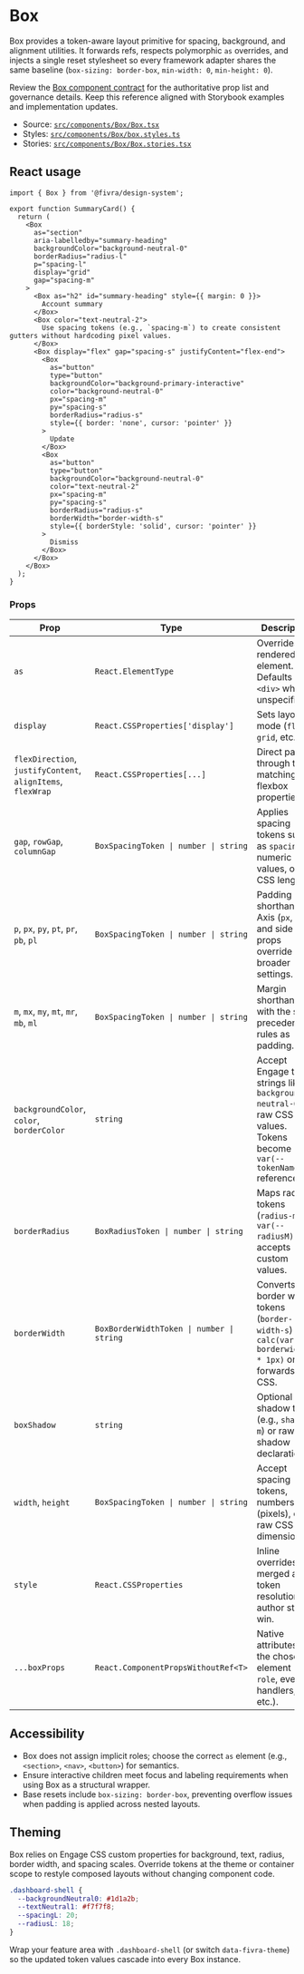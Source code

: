 # Box

Box provides a token-aware layout primitive for spacing, background, and alignment utilities. It forwards refs, respects polymorphic `as` overrides, and injects a single reset stylesheet so every framework adapter shares the same baseline (`box-sizing: border-box`, `min-width: 0`, `min-height: 0`).

Review the [Box component contract](../../src/components/Box/AGENTS.md#component-contract) for the authoritative prop list and governance details. Keep this reference aligned with Storybook examples and implementation updates.

- Source: [`src/components/Box/Box.tsx`](../../src/components/Box/Box.tsx)
- Styles: [`src/components/Box/box.styles.ts`](../../src/components/Box/box.styles.ts)
- Stories: [`src/components/Box/Box.stories.tsx`](../../src/components/Box/Box.stories.tsx)

## React usage

```tsx
import { Box } from '@fivra/design-system';

export function SummaryCard() {
  return (
    <Box
      as="section"
      aria-labelledby="summary-heading"
      backgroundColor="background-neutral-0"
      borderRadius="radius-l"
      p="spacing-l"
      display="grid"
      gap="spacing-m"
    >
      <Box as="h2" id="summary-heading" style={{ margin: 0 }}>
        Account summary
      </Box>
      <Box color="text-neutral-2">
        Use spacing tokens (e.g., `spacing-m`) to create consistent gutters without hardcoding pixel values.
      </Box>
      <Box display="flex" gap="spacing-s" justifyContent="flex-end">
        <Box
          as="button"
          type="button"
          backgroundColor="background-primary-interactive"
          color="background-neutral-0"
          px="spacing-m"
          py="spacing-s"
          borderRadius="radius-s"
          style={{ border: 'none', cursor: 'pointer' }}
        >
          Update
        </Box>
        <Box
          as="button"
          type="button"
          backgroundColor="background-neutral-0"
          color="text-neutral-2"
          px="spacing-m"
          py="spacing-s"
          borderRadius="radius-s"
          borderWidth="border-width-s"
          style={{ borderStyle: 'solid', cursor: 'pointer' }}
        >
          Dismiss
        </Box>
      </Box>
    </Box>
  );
}
```

### Props

| Prop | Type | Description |
| --- | --- | --- |
| `as` | `React.ElementType` | Overrides the rendered element. Defaults to `<div>` when unspecified. |
| `display` | `React.CSSProperties['display']` | Sets layout mode (`flex`, `grid`, etc.). |
| `flexDirection`, `justifyContent`, `alignItems`, `flexWrap` | `React.CSSProperties[...]` | Direct pass-through to the matching CSS flexbox properties. |
| `gap`, `rowGap`, `columnGap` | `BoxSpacingToken \| number \| string` | Applies spacing tokens such as `spacing-m`, numeric pixel values, or raw CSS lengths. |
| `p`, `px`, `py`, `pt`, `pr`, `pb`, `pl` | `BoxSpacingToken \| number \| string` | Padding shorthands. Axis (`px`, `py`) and side props override broader settings. |
| `m`, `mx`, `my`, `mt`, `mr`, `mb`, `ml` | `BoxSpacingToken \| number \| string` | Margin shorthands with the same precedence rules as padding. |
| `backgroundColor`, `color`, `borderColor` | `string` | Accept Engage token strings like `background-neutral-0` or raw CSS values. Tokens become `var(--tokenName)` references. |
| `borderRadius` | `BoxRadiusToken \| number \| string` | Maps radius tokens (`radius-m`) to `var(--radiusM)` or accepts custom values. |
| `borderWidth` | `BoxBorderWidthToken \| number \| string` | Converts border width tokens (`border-width-s`) to `calc(var(--borderwidthS) * 1px)` or forwards raw CSS. |
| `boxShadow` | `string` | Optional shadow token (e.g., `shadow-m`) or raw CSS shadow declaration. |
| `width`, `height` | `BoxSpacingToken \| number \| string` | Accept spacing tokens, numbers (pixels), or raw CSS for dimensions. |
| `style` | `React.CSSProperties` | Inline overrides merged after token resolution so author styles win. |
| `...boxProps` | `React.ComponentPropsWithoutRef<T>` | Native attributes for the chosen element (`id`, `role`, event handlers, etc.). |

## Accessibility

- Box does not assign implicit roles; choose the correct `as` element (e.g., `<section>`, `<nav>`, `<button>`) for semantics.
- Ensure interactive children meet focus and labeling requirements when using Box as a structural wrapper.
- Base resets include `box-sizing: border-box`, preventing overflow issues when padding is applied across nested layouts.

## Theming

Box relies on Engage CSS custom properties for background, text, radius, border width, and spacing scales. Override tokens at the theme or container scope to restyle composed layouts without changing component code.

```css
.dashboard-shell {
  --backgroundNeutral0: #1d1a2b;
  --textNeutral1: #f7f7f8;
  --spacingL: 20;
  --radiusL: 18;
}
```

Wrap your feature area with `.dashboard-shell` (or switch `data-fivra-theme`) so the updated token values cascade into every Box instance.

